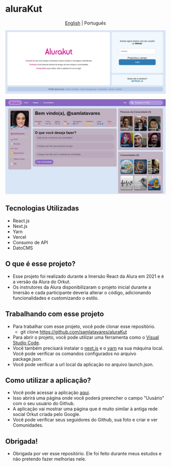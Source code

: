# aluraKut

<p align="center">
	<a href="https://github.com/samlatavares/aluraKut/blob/main/README.md">English</a> | <span>Português</span>
</p>

<img id="image" src="images/alurakut_home.jpg" alt="Screenshot da página de login."></img>

<img id="image" src="images/alurakut_main.jpg" alt="Screenshotda página principal, depois do login."></img>

## Tecnologias Utilizadas
- React.js
- Next.js
- Yarn
- Vercel
- Consumo de API
- DatoCMS

## O que é esse projeto?
- Esse projeto foi realizado durante a Imersão React da Alura em 2021 e é a versão da Alura do Orkut.
- Os instrutores da Alura disponibilizaram o projeto inicial durante a Imersão e cada participante deveria alterar o código, adicionando funcionalidades e customizando o estilo.

## Trabalhando com esse projeto
- Para trabalhar com esse projeto, você pode clonar esse repositório.
	- git clone https://github.com/samlatavares/aluraKut
- Para abrir o projeto, você pode utilizar uma ferramenta como o <a href="https://code.visualstudio.com/download" target="_blank">Visual Studio Code</a>.
- Você também precisará instalar o <a href="https://nextjs.org/docs" target="_blank">next.js</a> e o <a href="https://yarnpkg.com/getting-started" target="_blank">yarn</a> na sua máquina local. Você pode verificar os comandos configurados no arquivo package.json.
- Você pode verificar a url local da aplicação no arquivo launch.json.

## Como utilizar a aplicação?
- Você pode acessar a aplicação <a href="https://alurakut-olive-delta.vercel.app/login" target="_blank">aqui</a>.
- Isso abrirá uma página onde você poderá preencher o campo "Uusário" com o seu usuário do Github.
- A aplicação vai mostrar uma página que é muito similar à antiga rede social Orkut criada pelo Google.
- Você pode verificar seus seguidores do Github, sua foto e criar e ver Comunidades.
	
## Obrigada!
- Obrigada por ver esse repositório. Ele foi feito durante meus estudos e não pretendo fazer melhorias nele.